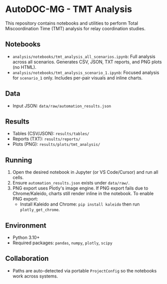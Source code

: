 # AutoDOC-MG - TMT Analysis

This repository contains notebooks and utilities to perform Total Miscoordination Time (TMT) analysis for relay coordination studies.

## Notebooks
- `analysis/notebooks/tmt_analysis_all_scenarios.ipynb`: Full analysis across all scenarios. Generates CSV, JSON, TXT reports, and PNG plots (no HTML).
- `analysis/notebooks/tmt_analysis_scenario_1.ipynb`: Focused analysis for `scenario_1` only. Includes per-pair visuals and inline charts.

## Data
- Input JSON: `data/raw/automation_results.json`

## Results
- Tables (CSV/JSON): `results/tables/`
- Reports (TXT): `results/reports/`
- Plots (PNG): `results/plots/tmt_analysis/`

## Running
1. Open the desired notebook in Jupyter (or VS Code/Cursor) and run all cells.
2. Ensure `automation_results.json` exists under `data/raw/`.
3. PNG export uses Plotly's image engine. If PNG export fails due to Chrome/Kaleido, charts still render inline in the notebook. To enable PNG export:
   - Install Kaleido and Chrome: `pip install kaleido` then run `plotly_get_chrome`.

## Environment
- Python 3.10+
- Required packages: `pandas`, `numpy`, `plotly`, `scipy`

## Collaboration
- Paths are auto-detected via portable `ProjectConfig` so the notebooks work across systems.

